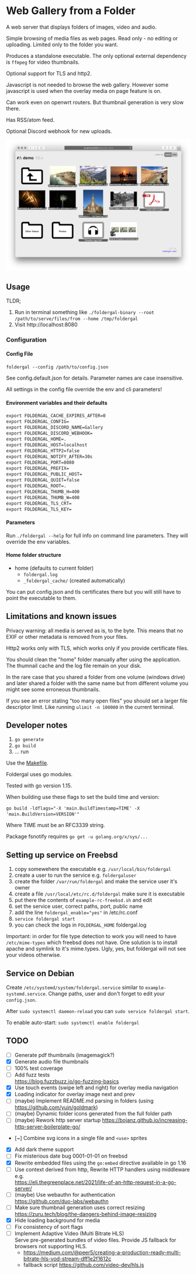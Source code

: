 Web Gallery from a Folder
===

A web server that displays folders of images, video and audio.

Simple browsing of media files as web pages. Read only - no editing or uploading.
Limited only to the folder you want.

Produces a standalone executable. The only optional external 
dependency is `ffmpeg` for video thumbnails.

Optional support for TLS and http2.

Javascript is not needed to browse the web gallery. 
However some javascript is used when the overlay media on page feature is on.

Can work even on openwrt routers. But thumbnail generation is very slow there.

Has RSS/atom feed.

Optional Discord webhook for new uploads.

![](screenshot.png "Foldergal Screenshot")

Usage
---

TLDR;
1. Run in terminal something like
   `./foldergal-binary --root /path/to/serve/files/from --home /tmp/foldergal`
2. Visit http://localhost:8080

### Configuration

#### Config File

`foldergal --config /path/to/config.json`

See config.default.json for details. Parameter names are case insensitive.

All settings in the config file override the env and cli parameters!

#### Environment variables and their defaults
```
export FOLDERGAL_CACHE_EXPIRES_AFTER=0
export FOLDERGAL_CONFIG=
export FOLDERGAL_DISCORD_NAME=Gallery
export FOLDERGAL_DISCORD_WEBHOOK=
export FOLDERGAL_HOME=.
export FOLDERGAL_HOST=localhost
export FOLDERGAL_HTTP2=false
export FOLDERGAL_NOTIFY_AFTER=30s
export FOLDERGAL_PORT=8080
export FOLDERGAL_PREFIX=
export FOLDERGAL_PUBLIC_HOST=
export FOLDERGAL_QUIET=false
export FOLDERGAL_ROOT=.
export FOLDERGAL_THUMB_H=400 
export FOLDERGAL_THUMB_W=400
export FOLDERGAL_TLS_CRT=
export FOLDERGAL_TLS_KEY=
```

#### Parameters

Run `./foldergal --help` for full info on command line parameters. 
They will override the env variables.

#### Home folder structure

* home (defaults to current folder)
  * `foldergal.log`
  * `_foldergal_cache/` (created automatically)
  
You can put config.json and tls certificates there but you will still have 
to point the executable to them.

Limitations and known issues
---

Privacy warning: all media is served as is, to the byte. 
This means that no EXIF or other metadata is removed from your files.

Http2 works only with TLS, which works only if you provide certificate files.

You should clean the "home" folder manually after using the application.
The thumnail cache and the log file remain on your disk.

In the rare case that you shared a folder from one volume (windows drive) and
later shared a folder with the same name but from different volume
you might see some erroneous thumbnails.

If you see an error stating "too many open files" you should set a larger 
file descriptor limit. Like running `ulimit -n 100000` in the current terminal.


Developer notes
---

1. `go generate`
1. `go build`
1. ... run

Use the [Makefile]().

Foldergal uses go modules.

Tested with go version 1.15.

When building use these flags to set the build time and version:
```
go build -ldflags="-X 'main.BuildTimestamp=TIME' -X 'main.BuildVersion=VERSION'"
```
Where TIME must be an RFC3339 string.

Package fsnotify requires `go get -u golang.org/x/sys/...`

Setting up service on Freebsd
---

1. copy somewehere the executable e.g. `/usr/local/bin/foldergal`
1. create a user to run the service e.g. `foldergaluser`
1. create the folder `/var/run/foldergal` and make the service user it's owner
1. create a file `/usr/local/etc/rc.d/foldergal` make sure it is executable
1. put there the contents of `example-rc-freebsd.sh` and edit
1. set the service user, correct paths, port, public name
1. add the line `foldergal_enable="yes"` in /etc/rc.conf
1. `service foldergal start`
1. you can check the logs in `FOLDERGAL_HOME` foldergal.log

Important: in order for file type detection to work you will need to have 
`/etc/mime-types` which freebsd does not have. 
One solution is to install apache and symlink to it's mime.types.
Ugly, yes, but foldergal will not see your videos otherwise.

Service on Debian
--

Create `/etc/systemd/system/foldergal.service` similar to 
`example-systemd.service`. Change paths, user and don't forget to 
edit your `config.json`.

After `sudo systemctl daemon-reload` you can `sudo service foldergal start`.

To enable auto-start: `sudo systemctl enable foldergal`

TODO
---

* [ ] Generate pdf thumbnails (imagemagick?)
* [x] Generate audio file thumbnails 
* [ ] 100% test coverage
* [ ] Add fuzz tests  
  <https://blog.fuzzbuzz.io/go-fuzzing-basics>
* [x] Use touch events (swipe left and right) for overlay media navigation
* [x] Loading indicator for overlay image next and prev
* [ ] (maybe) Implement README.md parsing in folders (using https://github.com/yuin/goldmark)
* [ ] (maybe) Dynamic folder icons generated from the full folder path
* [ ] (maybe) Rework http server startup https://bojanz.github.io/increasing-http-server-boilerplate-go/
* [~] Combine svg icons in a single file and `<use>` sprites 
* [x] Add dark theme support
* [ ] Fix misterious date bug 0001-01-01 on freebsd
* [x] Rewrite embedded files using the `go:embed` directive available in go 1.16
* [ ] Use context derived from http, Rewrite HTTP handlers using middleware e.g.  
  <https://eli.thegreenplace.net/2021/life-of-an-http-request-in-a-go-server/>
* [ ] (maybe) Use webauthn for authentication  
  <https://github.com/duo-labs/webauthn>
* [ ] Make sure thumbnail generation uses correct resizing
  <https://zuru.tech/blog/the-dangers-behind-image-resizing>
* [x] Hide loading background for media
* [ ] Fix consistency of sort flags
* [ ] Implement Adaptive Video (Multi Bitrate HLS)  
  Serve pre-generated bundles of video files. 
  Provide JS fallback for browsers not supporting HLS.
  - <https://medium.com/@peer5/creating-a-production-ready-multi-bitrate-hls-vod-stream-dff1e2f1612c>
  - fallback script <https://github.com/video-dev/hls.js>
